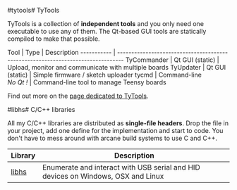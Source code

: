 <!-- Title: koromix.dev
     Menu: Home
     Created: 2017-01-15 -->

#tytools# TyTools

TyTools is a collection of **independent tools** and you only need one executable to use
any of them. The Qt-based GUI tools are statically compiled to make that possible.

Tool        | Type                      | Description
----------- | --------------------------------------------------------------------------------
TyCommander | Qt GUI (static)           | Upload, monitor and communicate with multiple boards
TyUpdater   | Qt GUI (static)           | Simple firmware / sketch uploader
tycmd       | Command-line<br>_No Qt !_ | Command-line tool to manage Teensy boards

Find out more on the [page dedicated to TyTools](tytools).

#libhs# C/C++ libraries

All my C/C++ libraries are distributed as **single-file headers**. Drop the file in your project,
add one define for the implementation and start to code. You don't have to mess around with arcane
build systems to use C and C++.

Library          | Description
---------------- | --------------------------------------------------------------------------------
[libhs](libhs)   | Enumerate and interact with USB serial and HID devices on Windows, OSX and Linux
